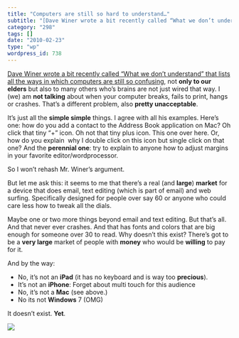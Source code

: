 ```yaml
---
title: "Computers are still so hard to understand…"
subtitle: "[Dave Winer wrote a bit recently called “What we don’t understand” that lists all the ways in which ..."
category: "298"
tags: []
date: "2010-02-23"
type: "wp"
wordpress_id: 738
---
```

[Dave Winer wrote a bit recently called “What we don’t understand” that lists all the ways in which computers are still so confusing](http://www.scripting.com/stories/2010/02/20/whatWeDontUnderstand.html), not **only to our elders** but also to many others who’s brains are not just wired that way. 
I (we) am **not talking** about when your computer breaks, fails to print, hangs or crashes. That’s a different problem, also **pretty unacceptable**.

It’s just all the **simple simple** things. I agree with all his examples. Here’s one: how do you add a contact to the Address Book application on Mac? Oh click that tiny “+” icon. Oh not that tiny plus icon. This one over here. Or, how do you explain  why I double click on this icon but single click on that one? And the **perennial one**: try to explain to anyone how to adjust margins in your favorite editor/wordprocessor.

So I won’t rehash Mr. Winer’s argument. 

But let me ask this: it seems to me that there’s a real (and **large**) **market** for a device that does email, text editing (which is part of email) and web surfing. Specifically designed for people over say 60 or anyone who could care less how to tweak all the dials. 

Maybe one or two more things beyond email and text editing. But that’s all. And that never ever crashes. And that has fonts and colors that are big enough for someone over 30 to read. Why doesn’t this exist? There’s got to be a **very large** market of people with **money** who would be **willing** to pay for it.

And by the way:

- No, it’s not an **iPad** (it has no keyboard and is way too **precious**). 
- It’s not an **iPhone**: Forget about multi touch for this audience
- No, it’s not a **Mac** (see above.)
- No its not **Windows** 7 (OMG)

It doesn’t exist. **Yet**.

![](https://i0.wp.com/img.zemanta.com/pixy.gif?w=584)